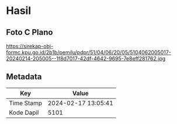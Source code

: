 # Hasil

## Foto C Plano

https://sirekap-obj-formc.kpu.go.id/2b1b/pemilu/pdpr/51/04/06/20/05/5104062005017-20240214-205005--1f8d7017-42df-4642-9695-7e8eff281762.jpg


## Metadata

| Key        | Value               |
| ---------- | ------------------- |
| Time Stamp | 2024-02-17 13:05:41 |
| Kode Dapil | 5101                |



